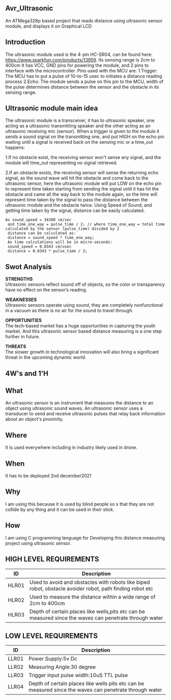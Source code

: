 ## Avr_Ultrasonic 
  An ATMega328p based project that reads distance using ultrasonic sensor module, and displays it on Graphical LCD
## Introduction
   The ultrasonic module used is the 4-pin HC-SR04, can be found here: https://www.sparkfun.com/products/13959.
   Its sensing range is 2cm to 400cm
   It has VCC, GND pins for powering the module, and 2 pins to interface with the microcontroller.
   Pins used with the MCU are:
   1.Trigger: The MCU has to put a pulse of 10-to-15 usec to initiates a distance reading process
   2.Echo: The module sends a pulse on this pin to the MCU, width of the pulse determines distance between the sensor and the obstacle in its sensing range.
## Ultrasonic module main idea
   The ultrasonic module is a transceiver, it has to ultrasonic speaker, one acting as a ultrasonic transmitting speaker and the other acting as an ultrasonic receiving mic        (sensor). When a trigger is given to the module it sends a sound signal on the transmitting one, and put HIGH on the echo pin waiting until a signal is received back on the      sensing mic or a time_out happens:
  
  1.If no obstacle exist, the receiving sensor won't sense any signal, and the module will time_out representing no signal retrieved.
  
  2.If an obstacle exists, the receiving sensor will sense the returning echo signal, as the sound wave will hit the obstacle and come back to the ultrasonic sensor, here the        ultrasonic module will put LOW on the echo pin to represent time taken starting from sending the signal until it has hit the obstacle and came all the way back to the            module again, so the time will represent time taken by the signal to pass the distance between the ultrasonic module and the obstacle twice. Using Speed of Sound, and            getting time taken by the signal, distance can be easily calculated.
    
    As sound_speed = 34300 cm/sec
     and time_one_way = pulse_time / 2; // where time_one_way = total time calculated by the sensor (pulse_time) divided by 2
     distance can be calculated as:
     distance = sound_speed * time_one_way;
     As time calculations will be in micro-seconds:
     sound_speed = 0.0343 cm/usec
     distance = 0.0343 * pulse_time / 2;
## Swot Analysis

**STRENGTHS**   
   Ultrasonic sensors reflect sound off of objects, so the color or transparency have no effect on the sensor’s reading.

**WEAKNESSES**  
   Ultrasonic sensors operate using sound, they are completely nonfunctional in a vacuum as there is no air for the sound to travel through.

**OPPORTUNITIES**    
  The tech-based market has a huge opportunities in capturing the youth market. And this ultrasonic sensor based distance measuring is a one step further in future.

**THREATS**  
  The slower growth in technological innovation will also bring a significant threat in the upcoming dynamic world.

## 4W's and 1'H 

## What
An ultrasonic sensor is an instrument that measures the distance to an object using ultrasonic sound waves. An ultrasonic sensor uses a transducer to send and receive      ultrasonic pulses that relay back information about an object's proximity.

## Where
  It is used everywhere including in industry likely used in drone.

## When
  It has to be deployed 2nd december2021

## Why
  I am using this because it is used by blind people so s that they are not collide by any thing and it can be used in their stick.

## How
  I am using C programming language for Developing this distance measuring project using ultrasonic sensor.

## HIGH LEVEL REQUIREMENTS
| ID | Description | 
| ----- | ----- | 
|HLR01|Used to avoid and obstacles with robots like biped robot, obstacle avoider robot, path finding robot etc  
|HLR02|Used to measure the distance within a wide range of 2cm to 400cm
|HLR03|Depth of certain places like wells,pits etc can be measured since the waves can penetrate through water

## LOW LEVEL REQUIREMENTS
| ID | Description | 
| ----- | ----- |
|LLR01|Power Supply:5v Dc  
|LLR02|Measuring Angle:30 degree
|LLR03|Trigger input pulse width:10uS TTL pulse
|LLR04|Depth of certain places like wells pits etc can be measured since the waves can penetrate through water
